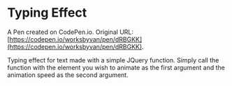 # Typing Effect

A Pen created on CodePen.io. Original URL: [https://codepen.io/worksbyvan/pen/dRBGKK](https://codepen.io/worksbyvan/pen/dRBGKK).

Typing effect for text made with a simple JQuery function. Simply call the function with the element you wish to animate as the first argument and the animation speed as the second argument.